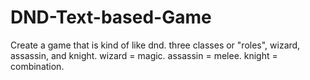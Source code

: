 # DND-Text-based-Game
Create a game that is kind of like dnd. three classes or "roles", wizard, assassin, and knight. wizard = magic. assassin = melee. knight = combination.
